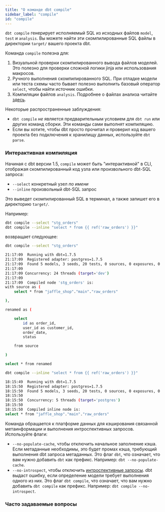 ```yaml
---
title: "О команде dbt compile"
sidebar_label: "compile"
id: "compile"
---
```


`dbt compile` генерирует исполняемый SQL из исходных файлов `model`, `test` и `analysis`. Вы можете найти эти скомпилированные SQL файлы в директории `target/` вашего проекта dbt.

Команда `compile` полезна для:

1. Визуальной проверки скомпилированного вывода файлов моделей. Это полезно для проверки сложной логики jinja или использования макросов.
2. Ручного выполнения скомпилированного SQL. При отладке модели или теста схемы часто бывает полезно выполнить базовый оператор `select`, чтобы найти источник ошибки.
3. Компиляции файлов `analysis`. Подробнее о файлах анализа читайте [здесь](/docs/build/analyses).

Некоторые распространенные заблуждения:
- `dbt compile` _не_ является предварительным условием для `dbt run` или других команд сборки. Эти команды сами выполнят компиляцию.
- Если вы хотите, чтобы dbt просто прочитал и проверил код вашего проекта без подключения к хранилищу данных, используйте `dbt parse`.

### Интерактивная компиляция

Начиная с dbt версии 1.5, `compile` может быть "интерактивной" в CLI, отображая скомпилированный код узла или произвольного dbt-SQL запроса:
- `--select` конкретный узел _по имени_
- `--inline` произвольный dbt-SQL запрос

Это выведет скомпилированный SQL в терминал, а также запишет его в директорию `target/`.

Например:

```bash
dbt compile --select "stg_orders"                           
dbt compile --inline "select * from {{ ref('raw_orders') }}"
```

возвращает следующее:

```bash
dbt compile --select "stg_orders"                           

21:17:09  Running with dbt=1.7.5
21:17:09  Registered adapter: postgres=1.7.5
21:17:09  Found 5 models, 3 seeds, 20 tests, 0 sources, 0 exposures, 0 metrics, 401 macros, 0 groups, 0 semantic models
21:17:09  
21:17:09 Concurrency: 24 threads (target='dev')
21:17:09  
21:17:09  Compiled node 'stg_orders' is:
with source as (
    select * from "jaffle_shop"."main"."raw_orders"

),

renamed as (

    select
        id as order_id,
        user_id as customer_id,
        order_date,
        status

    from source

)

select * from renamed
```

```bash
dbt compile --inline "select * from {{ ref('raw_orders') }}"

18:15:49  Running with dbt=1.7.5
18:15:50  Registered adapter: postgres=1.7.5
18:15:50  Found 5 models, 3 seeds, 20 tests, 0 sources, 0 exposures, 0 metrics, 401 macros, 0 groups, 0 semantic models
18:15:50  
18:15:50  Concurrency: 5 threads (target='postgres')
18:15:50  
18:15:50  Compiled inline node is:
select * from "jaffle_shop"."main"."raw_orders"
```

Команда обращается к платформе данных для кэширования связанной метаинформации и выполнения интроспективных запросов. Используйте флаги:
- `--no-populate-cache`, чтобы отключить начальное заполнение кэша. Если метаданные необходимы, это будет промах кэша, требующий выполнения dbt запроса метаданных. Это флаг `dbt`, что означает, что вам нужно добавить `dbt` как префикс. Например: `dbt --no-populate-cache`.
- `--no-introspect`, чтобы отключить [интроспективные запросы](/faqs/Warehouse/db-connection-dbt-compile#introspective-queries). dbt выдаст ошибку, если определение модели требует выполнения одного из них. Это флаг `dbt compile`, что означает, что вам нужно добавить `dbt compile` как префикс. Например: `dbt compile --no-introspect`.

### Часто задаваемые вопросы
<FAQ path="Warehouse/db-connection-dbt-compile" />